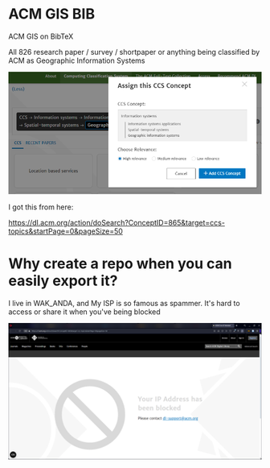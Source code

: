 # ACM GIS BIB

ACM GIS on BibTeX

All 826 research paper / survey / shortpaper or anything being classified by ACM as 
Geographic Information Systems

![Screenshot 2024-01-24 231943.png](https://raw.githubusercontent.com/azka-ridhatillah/ACM-GIS-BIB/main/Screenshot%202024-01-24%20231943.png)


I got this from here:

https://dl.acm.org/action/doSearch?ConceptID=865&target=ccs-topics&startPage=0&pageSize=50

# Why create a repo when you can easily export it?

I live in WAK_ANDA, and My ISP is so famous as spammer. It's hard to access or share it when you've being blocked

![Your IP](https://raw.githubusercontent.com/azka-ridhatillah/ACM-GIS-BIB/main/Your%20IP%20is%20being%20loved.png)